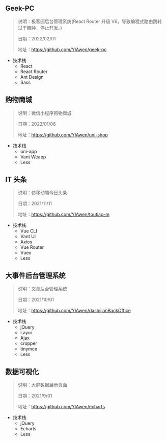 ## Geek-PC

> 说明：极客园后台管理系统(React Router 升级 V6，导致编程式路由跳转过于臃肿，停止开发。)
>
> 日期：2022/02/01
>
> 地址：https://github.com/YlAwen/geek-pc

- 技术栈
  - React
  - React Router
  - Ant Design
  - Sass

## 购物商城

> 说明：微信小程序购物商城
>
> 日期：2022/01/06
>
> 地址：https://github.com/YlAwen/uni-shop

- 技术栈
  - uni-app
  - Vant Weapp
  - Less

## IT 头条

> 说明：仿移动端今日头条
>
> 日期：2021/11/11
>
> 地址：https://github.com/YlAwen/toutiao-m

- 技术栈
  - Vue CLI
  - Vant UI
  - Axios
  - Vue Router
  - Vuex
  - Less

## 大事件后台管理系统

> 说明：文章后台管理系统
>
> 日期：2021/10/01
>
> 地址：https://github.com/YlAwen/dashijianBackOffice

- 技术栈
  - jQuery
  - Layui
  - Ajax
  - cropper
  - tinymce
  - Less

## 数据可视化

> 说明：大屏数据展示页面
>
> 日期：2021/9/01
>
> 地址：https://github.com/YlAwen/echarts

- 技术栈
  - jQuery
  - Echarts
  - Less

